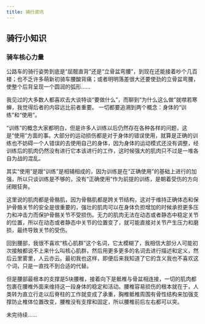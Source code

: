 ```yaml
---
title: 骑行资讯
---
```


## 骑行小知识

### 骑车核心力量
公路车的骑行姿势到底是“屈髋直背”还是“立骨盆弯腰”，到现在还能接着吵个几百楼；也不乏许多萌新初骑车腰酸背痛；或者明明落差很大还要使劲的立骨盆弯腰，使整个后背呈现一个圆润的弧形……

我见过的大多数人都喜欢去大谈特谈“要做什么”，而聊到“为什么这么做”就噤若寒蝉，我觉得后者的内容远比前者重要。 
一切都要追溯到两个概念：身体的“训练”和“使用”。

“训练”的概念大家都明白，但是许多人训练以后仍然存在各种各样的问题，这是“使用”方面的事。大部分的运动损伤都是对于身体的错误使用，就算是正确的训练也不妨碍一个人错误的去使用自己的身体，因为身体的运动模式还没有调整，经训练后的肌肉仍然没有进行它本该进行的工作，这时候强大的肌肉只不过是一堆各自为战的混乱。

其实“使用”是跟“训练”是相辅相成的，因为训练是在“正确使用”的基础上进行的加强，所以只谈训练是不够的，没有“正确使用”作为前提的训练，是朝着受伤的方向闭眼狂奔。

这里说的肌肉都是骨骼肌，因为骨骼肌都是跨关节结构，这对于维持正确体态和保护骨骼关节的安全是很重要的，强壮的肌肉可以在身体负担增加的时候承担更多压力和冲击力而保护骨骼关节不受损伤。无力的肌肉无法在动态或者静态中稳定关节的位置，所以在动态或者静态中关节的位置变了，就可能直接对关节产生压力和磨损，最终导致关节的受伤。

回到腰部，我很不喜欢“核心肌群”这个名词，它太模糊了，我相信大部分人可能初次接触都说不上来什么叫核心肌群，然后用更多更多的名词去进行描述和定义，然后云里雾里，人云亦云。最初我也这样，即便后来我知道了它的含义我也不喜欢这个词，只是一直找不到合适的代替。

但是腰部最根本的支撑是5块腰椎，接着向下是骶椎与骨盆相连接，一切的肌肉都包裹在腰椎外面来维持这一段身体的稳定和活动。腰椎容易损伤的根本就在于，人类转为直立行走以后脊柱的工作就变成了承重，胸椎骶椎周围有骨性结构来加强支撑防止椎体位置改变，腰椎没有支撑和固定，所以腰椎前后左右都可以突。 

未完待续……
